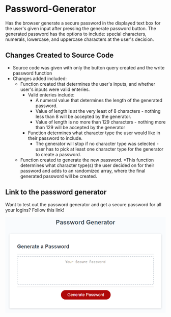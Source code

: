 # Password-Generator
Has the browser generate a secure password in the displayed text box for the user's given input after pressing the generate password button. The generated password has the options to include:
special characters, numerals, lowercase, and uppercase characters at the user's decision.

## Changes Created to Source Code
* Source code was given with only the button query created and the write password function
* Changes added included:
    * Function created that determines the user's inputs, and whether user's inputs were valid enteries.
        * Valid enteries include:
            * A numeral value that determines the length of the generated password.
            * Value of length is at the very least of 8 characters - nothing less than 8 will be accepted by the generator.
            * Value of length is no more than 129 characters - nothing more than 129 will be accepted
            by the generator
        * Function determines what character type the user would like in their password to include.
            * The generator will stop if no character type was selected - user has to pick at least one character type for the generator to create a password.
    * Function created to generate the new password.
        *This function determines what character type(s) the user decided on for their password and adds to an randomized array, where the final generated password will be created.

## Link to the password generator
Want to test out the password generator and get a secure password for all your logins? Follow this link!

        
![This is what the password generated looks like](./assets/password-generator-demo.png)

